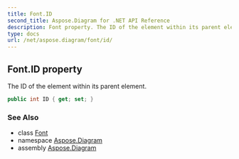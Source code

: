 ```yaml
---
title: Font.ID
second_title: Aspose.Diagram for .NET API Reference
description: Font property. The ID of the element within its parent element
type: docs
url: /net/aspose.diagram/font/id/
---
```

## Font.ID property

The ID of the element within its parent element.

```csharp
public int ID { get; set; }
```

### See Also

* class [Font](../)
* namespace [Aspose.Diagram](../../font/)
* assembly [Aspose.Diagram](../../../)


